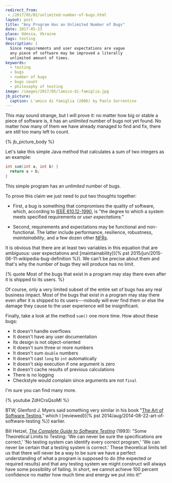 ```yaml
---
redirect_from:
 - /2017/05/02/unlimited-number-of-bugs.html
layout: post
title: "Any Program Has an Unlimited Number of Bugs"
date: 2017-05-23
place: Odessa, Ukraine
tags: testing
description: |
  Since requirements and user expectations are vague
  any piece of software may be improved a literally
  unlimited amount of times.
keywords:
  - testing
  - bugs
  - number of bugs
  - bugs count
  - philosophy of testing
image: /images/2017/05/lamico-di-famiglia.jpg
jb_picture:
  caption: L'amico di famiglia (2006) by Paolo Sorrentino
---
```


This may sound strange, but I will prove it: no matter how big
or stable a piece of software is, it has an _unlimited_ number
of bugs not yet found. No matter how many of them we have already managed
to find and fix, there are still too many left to count.

<!--more-->

{% jb_picture_body %}

Let's take this simple Java method that calculates a sum of two integers
as an example:

```java
int sum(int a, int b) {
  return a + b;
}
```

This simple program has an _unlimited_ number of bugs.

To prove this claim we just need to put two thoughts together:

  * First, a bug is something that compromises the quality of software,
    which, according to
    [IEEE&nbsp;610.12-1990](https://standards.ieee.org/findstds/standard/610.12-1990.html),
    is "the degree to which
    a system meets specified requirements or _user expectations_."

  * Second, requirements and expectations may be functional and non-functional.
    The latter include performance, resilience, robustness, _maintainability_,
    and a few dozen other
    [NFRs](https://en.wikipedia.org/wiki/Non-functional_requirement).

It is obvious that there are at least two variables in this equation that
are ambiguous: user expectations and
[maintainability]({% pst 2015/jun/2015-06-11-wikipedia-bug-definition %}).
We can't be precise about them and that's why the number of bugs
they will produce has no limit.

{% quote Most of the bugs that exist in a program may stay there even after it is shipped to its users. %}

Of course, only a very limited subset of the entire set of bugs has any
real business impact. Most of the bugs that exist in a program may
stay there even after it is shipped to its users---nobody will ever
find them or else the damage they cause to the user experience will be
insignificant.

Finally, take a look at the method `sum()` one more time. How about these bugs:

  * It doesn't handle overflows
  * It doesn't have any user documentation
  * Its design is not object-oriented
  * It doesn't sum three or more numbers
  * It doesn't sum `double` numbers
  * It doesn't cast `long` to `int` automatically
  * It doesn't skip execution if one argument is zero
  * It doesn't cache results of previous calculations
  * There is no logging
  * Checkstyle would complain since arguments are not `final`

I'm sure you can find many more.

{% youtube ZdHCrsQsoMI %}

BTW, Glenford J. Myers said something very similar in his book
"[The Art of Software Testing](https://amzn.to/1Y3qAbN)," which I
[reviewed]({% pst 2014/aug/2014-08-22-art-of-software-testing %})
earlier.

Bill Hetzel,
[_The Complete Guide to Software Testing_](https://amzn.to/2HziEtM)
(1993):
"Some Theoretical Limits to Testing:
'We can never be sure the specifications are correct,'
'No testing system can identify every correct program,'
'We can never be certain that a testing system is correct.'
These theoretical limits tell us that there will never be a way to be sure
we have a perfect understanding of what a program is supposed to do
(the expected or required results) and that any testing system we
might construct will always have some possibility of failing.
In short, we cannot achieve 100 percent confidence no matter how much
time and energy we put into it!"
